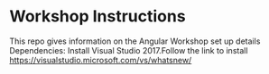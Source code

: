 # Workshop Instructions
This repo gives information on the Angular Workshop set up details
Dependencies:
Install Visual Studio 2017.Follow the link to install https://visualstudio.microsoft.com/vs/whatsnew/
